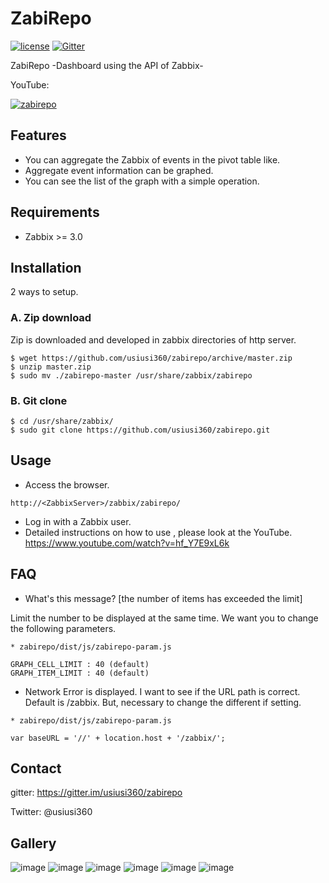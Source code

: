 # ZabiRepo #

[![license](https://img.shields.io/github/license/usiusi360/zabirepo.svg?style=flat-square)](https://github.com/usiusi360/zabirepo/blob/master/LICENSE.txt)
[![Gitter](https://badges.gitter.im/usiusi360/zabirepo.svg)](https://gitter.im/usiusi360/zabirepo?utm_source=badge&utm_medium=badge&utm_campaign=pr-badge)

ZabiRepo -Dashboard using the API of Zabbix-

YouTube:

[![zabirepo](http://img.youtube.com/vi/hf_Y7E9xL6k/0.jpg)](https://www.youtube.com/watch?v=hf_Y7E9xL6k)


## Features
- You can aggregate the Zabbix of events in the pivot table like.
- Aggregate event information can be graphed.
- You can see the list of the graph with a simple operation.

## Requirements
- Zabbix >= 3.0

## Installation ##

2 ways to setup.

### A. Zip download ###

Zip is downloaded and developed in zabbix directories of http server.

````
$ wget https://github.com/usiusi360/zabirepo/archive/master.zip
$ unzip master.zip
$ sudo mv ./zabirepo-master /usr/share/zabbix/zabirepo
````

### B. Git clone ###

````
$ cd /usr/share/zabbix/
$ sudo git clone https://github.com/usiusi360/zabirepo.git
````

## Usage ##

- Access the browser.

````
http://<ZabbixServer>/zabbix/zabirepo/
````
- Log in with a Zabbix user.
- Detailed instructions on how to use , please look at the YouTube.
https://www.youtube.com/watch?v=hf_Y7E9xL6k


## FAQ

- What's this message? [the number of items has exceeded the limit] 

Limit the number to be displayed at the same time.
We want you to change the following parameters.


```
* zabirepo/dist/js/zabirepo-param.js

GRAPH_CELL_LIMIT : 40 (default)
GRAPH_ITEM_LIMIT : 40 (default)
```

- Network Error is displayed.
I want to see if the URL path is correct.
Default is /zabbix. But, necessary to change the different if setting.

```
* zabirepo/dist/js/zabirepo-param.js

var baseURL = '//' + location.host + '/zabbix/';
```

## Contact ##
gitter: https://gitter.im/usiusi360/zabirepo

Twitter: @usiusi360

## Gallery ##
![image](https://raw.githubusercontent.com/usiusi360/zabirepo/master/gallery/image001.png)
![image](https://raw.githubusercontent.com/usiusi360/zabirepo/master/gallery/image002.png)
![image](https://raw.githubusercontent.com/usiusi360/zabirepo/master/gallery/image003.png)
![image](https://raw.githubusercontent.com/usiusi360/zabirepo/master/gallery/image004.png)
![image](https://raw.githubusercontent.com/usiusi360/zabirepo/master/gallery/image005.png)
![image](https://raw.githubusercontent.com/usiusi360/zabirepo/master/gallery/image006.png)
